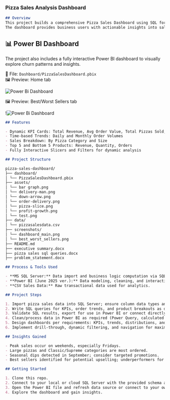 ### Pizza Sales Analysis Dashboard
```markdown
## Overview 
This project builds a comprehensive Pizza Sales Dashboard using SQL for data preparation and Power BI for visualization.
The dashboard provides business users with actionable insights into sales performance, product preferences, and operational trends.
```

## 📊 Power BI Dashboard

The project also includes a fully interactive Power BI dashboard to visually explore churn patterns and insights.

📁 File: `Dashboard/PizzaSalesDashboard.pbix`  
🖼️ Preview: Home tab

![Power Bi Dashboard]([screenshots/dashboard_main.png](https://github.com/BalaSuriyaR/Pizza_Sales_Analysis_using_PowerBI/blob/main/screenshots/dashboard_main.png?raw=true))

🖼️ Preview: Best/Worst Sellers tab

!![Power Bi Dashboard]([screenshots/best_worst_sellers.png](https://github.com/BalaSuriyaR/Pizza_Sales_Analysis_using_PowerBI/blob/main/screenshots/best_worst_sellers.png?raw=true))

```markdown
## Features

- Dynamic KPI Cards: Total Revenue, Avg Order Value, Total Pizzas Sold, Total Orders, Avg Pizzas Per Order
- Time-based Trends: Daily and Monthly Order Volumes
- Sales Breakdown: By Pizza Category and Size
- Top 5 and Bottom 5 Products: Revenue, Quantity, Orders
- Fully Interactive Slicers and Filters for dynamic analysis

## Project Structure

pizza-sales-dashboard/
├── dashboard/
│ └── PizzaSalesDashboard.pbix
├── assets/
│ └── bar graph.png
│ └── delivery-man.png
│ └── down-arrow.png
│ └── order-delivery.png
│ └── pizza-slice.png
│ └── profit-growth.png
│ └── test.png
├── data/
│ └── pizzasalesdata.csv
├── screenshots/
│ └── dashboard_main.png
│ └── best_worst_sellers.png
├── README.md
├── executive summary.docx
├── pizza sales sql queries.docx
├── problem_statement.docx

## Process & Tools Used

- **MS SQL Server:** Data import and business logic computation via SQL queries.
- **Power BI (June 2025 ver.):** Data modeling, cleaning, and interactive dashboard/report creation.
- **CSV Sales Data:** Raw transactional data used for analytics.
```
```markdown
## Project Steps

1. Import pizza sales data into SQL Server; ensure column data types and integrity.
2. Write SQL queries for KPIs, order trends, and product breakouts as defined by the problem statement.
3. Validate SQL results, export for use in Power BI or connect directly for live data.
4. Clean/process data in Power BI as required (Power Query, calculated columns/measures).
5. Design dashboards per requirements: KPIs, trends, distributions, and product analysis.
6. Implement drill-through, dynamic filtering, and navigation for maximum usability.

## Insights Gained

- Peak sales occur on weekends, especially Fridays.
- Large pizzas and Classic/Supreme categories are most ordered.
- Seasonal dips detected in September; consider targeted promotions.
- Best sellers identified for potential upselling; underperformers for menu optimization.
```
```markdown
## Getting Started

1. Clone this repo.
2. Connect to your local or cloud SQL Server with the provided schema and data.
3. Open the Power BI file and refresh data source or connect to your own.
4. Explore the dashboard and gain insights.
```
